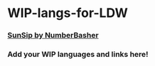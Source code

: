 # WIP-langs-for-LDW
### [SunSip by NumberBasher](https://github.com/TvoozMagnificent/SunSip)
### Add your WIP languages and links here!
